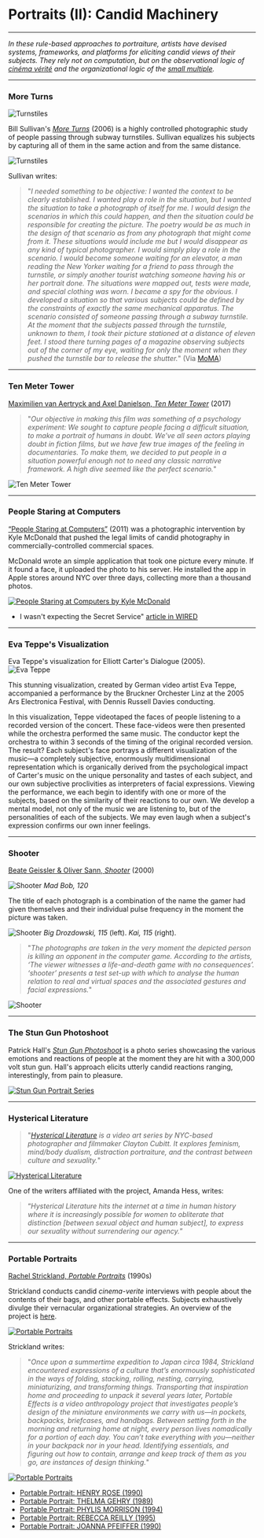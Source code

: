 # Portraits (II): Candid Machinery

---

*In these rule-based approaches to portraiture, artists have devised systems, frameworks, and platforms for eliciting candid views of their subjects. They rely not on computation, but on the observational logic of [cinéma vérité](https://en.wikipedia.org/wiki/Cin%C3%A9ma_v%C3%A9rit%C3%A9) and the organizational logic of the [small multiple](https://en.wikipedia.org/wiki/Small_multiple).*

---

### More Turns

![*Turnstiles*](images/portraits/portrait_bill_sullivan_turnstiles.jpg)

Bill Sullivan's [*More Turns*](https://www.moma.org/learn/moma_learning/walker-evans-subway-portraits-1938-41/) (2006) is a highly controlled photographic study of people passing through subway turnstiles. Sullivan equalizes his subjects by capturing all of them in the same action and from the same distance. 

![*Turnstiles*](images/portraits/portrait_bill_sullivan_turnstiles2.jpg)

Sullivan writes:

> "*I needed something to be objective: I wanted the context to be clearly established. I wanted play a role in the situation, but I wanted the situation to take a photograph of itself for me. I would design the scenarios in which this could happen, and then the situation could be responsible for creating the picture. The poetry would be as much in the design of that scenario as from any photograph that might come from it. These situations would include me but I would disappear as any kind of typical photographer. I would simply play a role in the scenario. I would become someone waiting for an elevator, a man reading the New Yorker waiting for a friend to pass through the turnstile, or simply another tourist watching someone having his or her portrait done. The situations were mapped out, tests were made, and special clothing was worn. I became a spy for the obvious. I developed a situation so that various subjects could be defined by the constraints of exactly the same mechanical apparatus. The scenario consisted of someone passing through a subway turnstile. At the moment that the subjects passed through the turnstile, unknown to them, I took their picture stationed at a distance of eleven feet. I stood there turning pages of a magazine observing subjects out of the corner of my eye, waiting for only the moment when they pushed the turnstile bar to release the shutter.*" (Via [MoMA](https://www.moma.org/learn/moma_learning/walker-evans-subway-portraits-1938-41/)) 

---

### Ten Meter Tower

[Maximilien van Aertryck and Axel Danielson, *Ten Meter Tower*](https://www.nytimes.com/2017/01/30/opinion/ten-meter-tower.html) (2017)

> "*Our objective in making this film was something of a psychology experiment: We sought to capture people facing a difficult situation, to make a portrait of humans in doubt. We’ve all seen actors playing doubt in fiction films, but we have few true images of the feeling in documentaries. To make them, we decided to put people in a situation powerful enough not to need any classic narrative framework. A high dive seemed like the perfect scenario.*"

![*Ten Meter Tower*](images/portraits/portrait_dive.gif)

---

### People Staring at Computers

[“People Staring at Computers”](https://vimeo.com/25958231) (2011) was a photographic intervention by Kyle McDonald that pushed the legal limits of candid photography in commercially-controlled commercial spaces.

McDonald wrote an simple application that took one picture every minute. If it found a face, it uploaded the photo to his server. He installed the app in Apple stores around NYC over three days, collecting more than a thousand photos.

[![People Staring at Computers by Kyle McDonald](images/portraits/people-staring-at-computers.jpg)](https://vimeo.com/25958231)

* I wasn't expecting the Secret Service" [article in WIRED](https://www.wired.com/2012/07/people-staring-at-computers/)

---

### Eva Teppe's Visualization

Eva Teppe's visualization for Elliott Carter's Dialogue (2005).<br />![*Eva Teppe*](images/portraits/eva_teppe.jpg)

This stunning visualization, created by German video artist Eva Teppe, accompanied a performance by the Bruckner Orchester Linz at the 2005 Ars Electronica Festival, with Dennis Russell Davies conducting.

In this visualization, Teppe videotaped the faces of people listening to a recorded version of the concert. These face-videos were then presented while the orchestra performed the same music. The conductor kept the orchestra to within 3 seconds of the timing of the original recorded version. The result? Each subject's face portrays a different visualization of the music—a completely subjective, enormously multidimensional representation which is organically derived from the psychological impact of Carter's music on the unique personality and tastes of each subject, and our own subjective proclivities as interpreters of facial expressions. Viewing the performance, we each begin to identify with one or more of the subjects, based on the similarity of their reactions to our own. We develop a mental model, not only of the music we are listening to, but of the personalities of each of the subjects. We may even laugh when a subject's expression confirms our own inner feelings.




---

### Shooter

[Beate Geissler & Oliver Sann, *Shooter*](http://www.lifeisgood.biz/shooter/) (2000)

![*Shooter*](images/portraits/portrait_shooter_Mad_Bob_120.jpg)
*Mad Bob, 120*

The title of each photograph is a combination of the name the gamer had given themselves and their individual pulse frequency in the moment the picture was taken. 

![*Shooter*](images/portraits/portrait_shooter_big_drozdowski_115_kai_115.jpg)
*Big Drozdowski, 115* (left). *Kai, 115* (right). 

> "*The photographs are taken in the very moment the depicted person is killing an opponent in the computer game. According to the artists, ‘The viewer witnesses a life-and-death game with no consequences’. ‘shooter’ presents a test set-up with which to analyse the human relation to real and virtual spaces and the associated gestures and facial expressions.*"

![*Shooter*](images/portraits/portrait_shooter-geissler-sann.png)

--- 

### The Stun Gun Photoshoot

Patrick Hall's [*Stun Gun Photoshoot*](https://www.patrickhall.photography/the-stun-gun-photoshoot) is a photo series showcasing the various emotions and reactions of people at the moment they are hit with a 300,000 volt stun gun. Hall's approach elicits utterly candid reactions ranging, interestingly, from pain to pleasure.  

[![Stun Gun Portrait Series](images/portraits/portrait_stun_gun.jpg)](https://www.patrickhall.photography/the-stun-gun-photoshoot)

---

### Hysterical Literature

> "*[Hysterical Literature](http://hystericalliterature.com/sessions) is a video art series by NYC-based photographer and filmmaker Clayton Cubitt. It explores feminism, mind/body dualism, distraction portraiture, and the contrast between culture and sexuality.*"

[![*Hysterical Literature*](images/portraits/portrait_hysterical_literature.jpg)](http://hystericalliterature.com/sessions)

One of the writers affiliated with the project, Amanda Hess, writes: 

> “*Hysterical Literature hits the internet at a time in human history where it is increasingly possible for women to obliterate that distinction [between sexual object and human subject], to express our sexuality without surrendering our agency.*”

---

### Portable Portraits

[Rachel Strickland, *Portable Portraits*](https://vimeo.com/9364721) (1990s)

Strickland conducts candid *cinema-verite* interviews with people about the contents of their bags, and other portable effects. Subjects exhaustively divulge their vernacular organizational strategies. An overview of the project is [here](https://spontaneouscinema.com/projects/portable-effects-a-survey-of-nomadic-design-practice/). 

[![Portable Portraits](images/portraits/portrait_strickland_grid.jpg)](https://spontaneouscinema.com/projects/portable-effects-a-survey-of-nomadic-design-practice/)

Strickland writes: 

> "*Once upon a summertime expedition to Japan circa 1984, Strickland encountered expressions of a culture that’s enormously sophisticated in the ways of folding, stacking, rolling, nesting, carrying, miniaturizing, and transforming things. Transporting that inspiration home and proceeding to unpack it several years later, Portable Effects is a video anthropology project that investigates people’s design of the miniature environments we carry with us—in pockets, backpacks, briefcases, and handbags. Between setting forth in the morning and returning home at night, every person lives nomadically for a portion of each day. You can’t take everything with you—neither in your backpack nor in your head. Identifying essentials, and figuring out how to contain, arrange and keep track of them as you go, are instances of design thinking.*"

[![*Portable Portraits*](images/portraits/portrait_strickland_rose.jpg)](https://vimeo.com/9364721)

* [Portable Portrait: HENRY ROSE (1990)](https://vimeo.com/9364721)
* [Portable Portrait: THELMA GEHRY (1989)](https://vimeo.com/9370678)
* [Portable Portrait: PHYLIS MORRISON (1994)](https://vimeo.com/9299697)
* [Portable Portrait: REBECCA REILLY (1995)](https://vimeo.com/9370157)
* [Portable Portrait: JOANNA PFEIFFER (1990)](https://vimeo.com/9369129)

